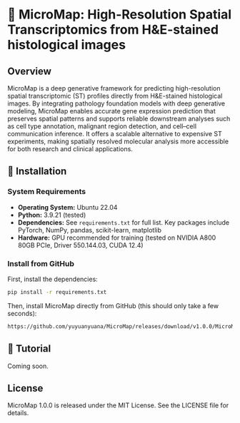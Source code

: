 # 🧬 MicroMap: High-Resolution Spatial Transcriptomics from H&E-stained histological images

## Overview
MicroMap is a deep generative framework for predicting high-resolution spatial transcriptomic (ST) profiles directly from H&E-stained histological images. By integrating pathology foundation models with deep generative modeling, MicroMap enables accurate gene expression prediction that preserves spatial patterns and supports reliable downstream analyses such as cell type annotation, malignant region detection, and cell–cell communication inference. It offers a scalable alternative to expensive ST experiments, making spatially resolved molecular analysis more accessible for both research and clinical applications.


## 🚀 Installation

### System Requirements
- **Operating System:** Ubuntu 22.04
- **Python:** 3.9.21 (tested)
- **Dependencies:** See `requirements.txt` for full list. Key packages include PyTorch, NumPy, pandas, scikit-learn, matplotlib
- **Hardware:** GPU recommended for training (tested on NVIDIA A800 80GB PCIe, Driver 550.144.03, CUDA 12.4)

### Install from GitHub
First, install the dependencies:

```bash
pip install -r requirements.txt
```

Then, install MicroMap directly from GitHub (this should only take a few seconds):

```bash
https://github.com/yuyuanyuana/MicroMap/releases/download/v1.0.0/MicroMap-1.0.0-py3-none-any.whl
```

## 📘 Tutorial

Coming soon.


## License
MicroMap 1.0.0 is released under the MIT License. See the LICENSE file for details.




